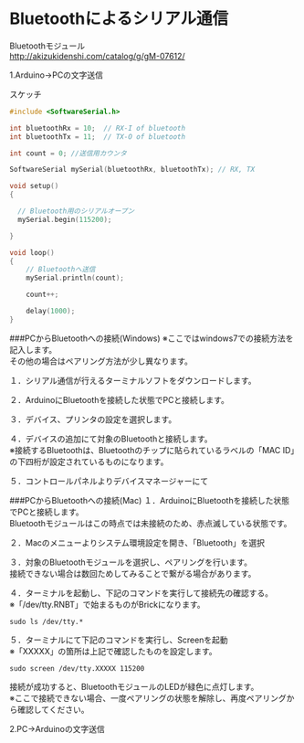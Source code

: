 # Bluetoothによるシリアル通信



Bluetoothモジュール
<br>
http://akizukidenshi.com/catalog/g/gM-07612/

1.Arduino->PCの文字送信

スケッチ

```c
#include <SoftwareSerial.h>

int bluetoothRx = 10;  // RX-I of bluetooth
int bluetoothTx = 11;  // TX-O of bluetooth

int count = 0; //送信用カウンタ

SoftwareSerial mySerial(bluetoothRx, bluetoothTx); // RX, TX

void setup()  
{

  // Bluetooth用のシリアルオープン
  mySerial.begin(115200);

}

void loop()
{
    // Bluetoothへ送信
    mySerial.println(count);

    count++;

    delay(1000);
}
```

###PCからBluetoothへの接続(Windows)
※ここではwindows7での接続方法を記入します。<br>
その他の場合はペアリング方法が少し異なります。

１．シリアル通信が行えるターミナルソフトをダウンロードします。

２．ArduinoにBluetoothを接続した状態でPCと接続します。
<br>

３．デバイス、プリンタの設定を選択します。


４．デバイスの追加にて対象のBluetoothと接続します。
<br>※接続するBluetoothは、Bluetoothのチップに貼られているラベルの「MAC ID」の下四桁が設定されているものになります。

５．コントロールパネルよりデバイスマネージャーにて

###PCからBluetoothへの接続(Mac)
１．ArduinoにBluetoothを接続した状態でPCと接続します。
<br>
Bluetoothモジュールはこの時点では未接続のため、赤点滅している状態です。

２．Macのメニューよりシステム環境設定を開き、「Bluetooth」を選択

３．対象のBluetoothモジュールを選択し、ペアリングを行います。
<br>
接続できない場合は数回ためしてみることで繋がる場合があります。

４．ターミナルを起動し、下記のコマンドを実行して接続先の確認する。
<br>
※「/dev/tty.RNBT」で始まるものがBrickになります。
```
sudo ls /dev/tty.*
```

５．ターミナルにて下記のコマンドを実行し、Screenを起動 
<br>
※「XXXXX」の箇所は上記で確認したものを設定します。
```
sudo screen /dev/tty.XXXXX 115200
```
接続が成功すると、BluetoothモジュールのLEDが緑色に点灯します。
<br>
※ここで接続できない場合、一度ペアリングの状態を解除し、再度ペアリングから確認してください。



2.PC->Arduinoの文字送信

